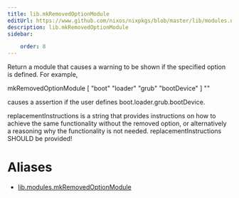 ```yaml
---
title: lib.mkRemovedOptionModule
editUrl: https://www.github.com/nixos/nixpkgs/blob/master/lib/modules.nix#L1106C27
description: lib.mkRemovedOptionModule
sidebar:

    order: 8
---
```


Return a module that causes a warning to be shown if the
specified option is defined. For example,

mkRemovedOptionModule [ "boot" "loader" "grub" "bootDevice" ] "<replacement instructions>"

causes a assertion if the user defines boot.loader.grub.bootDevice.

replacementInstructions is a string that provides instructions on
how to achieve the same functionality without the removed option,
or alternatively a reasoning why the functionality is not needed.
replacementInstructions SHOULD be provided!


# Aliases

- [lib.modules.mkRemovedOptionModule](./reference/lib/modules/lib-modules-mkRemovedOptionModule)


